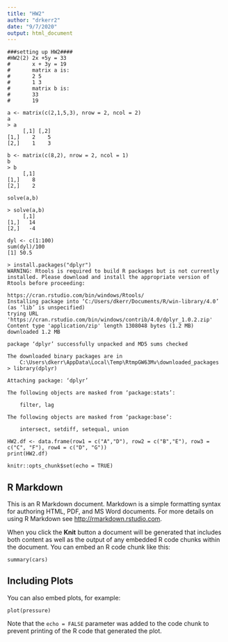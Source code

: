```yaml
---
title: "HW2"
author: "drkerr2"
date: "9/7/2020"
output: html_document
---
```

```{r}
###setting up HW2####
#HW2(2) 2x +5y = 33 
#       x + 3y = 19
#       matrix a is:
#       2 5
#       1 3
#       matrix b is:
#       33
#       19
```


```{r}
a <- matrix(c(2,1,5,3), nrow = 2, ncol = 2)
a
> a
     [,1] [,2]
[1,]    2    5
[2,]    1    3
```


```{r}
b <- matrix(c(8,2), nrow = 2, ncol = 1)
b
> b
     [,1]
[1,]    8
[2,]    2
```


```{r}
solve(a,b)

> solve(a,b)
     [,1]
[1,]   14
[2,]   -4
```


```{r}
dyl <- c(1:100)
sum(dyl)/100
[1] 50.5
```


```{r}
> install.packages("dplyr")
WARNING: Rtools is required to build R packages but is not currently installed. Please download and install the appropriate version of Rtools before proceeding:

https://cran.rstudio.com/bin/windows/Rtools/
Installing package into ‘C:/Users/dkerr/Documents/R/win-library/4.0’
(as ‘lib’ is unspecified)
trying URL 'https://cran.rstudio.com/bin/windows/contrib/4.0/dplyr_1.0.2.zip'
Content type 'application/zip' length 1308048 bytes (1.2 MB)
downloaded 1.2 MB

package ‘dplyr’ successfully unpacked and MD5 sums checked

The downloaded binary packages are in
	C:\Users\dkerr\AppData\Local\Temp\RtmpGW63Mv\downloaded_packages
> library(dplyr)

Attaching package: ‘dplyr’

The following objects are masked from ‘package:stats’:

    filter, lag

The following objects are masked from ‘package:base’:

    intersect, setdiff, setequal, union

HW2.df <- data.frame(row1 = c("A","D"), row2 = c("B","E"), row3 = c("C", "F"), row4 = c("D", "G"))
print(HW2.df)
```
 
```{r setup, include=FALSE}
knitr::opts_chunk$set(echo = TRUE)
```

## R Markdown

This is an R Markdown document. Markdown is a simple formatting syntax for authoring HTML, PDF, and MS Word documents. For more details on using R Markdown see <http://rmarkdown.rstudio.com>.

When you click the **Knit** button a document will be generated that includes both content as well as the output of any embedded R code chunks within the document. You can embed an R code chunk like this:

```{r cars}
summary(cars)
```

## Including Plots

You can also embed plots, for example:

```{r pressure, echo=FALSE}
plot(pressure)
```

Note that the `echo = FALSE` parameter was added to the code chunk to prevent printing of the R code that generated the plot.
